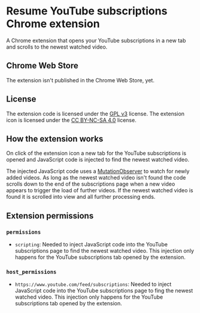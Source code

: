 # Resume YouTube subscriptions Chrome extension

A Chrome extension that opens your YouTube subscriptions in a new tab and scrolls to the newest watched video.

## Chrome Web Store

The extension isn't published in the Chrome Web Store, yet.

## License

The extension code is licensed under the [GPL v3](LICENSE) license. The extension icon is licensed under the [CC BY-NC-SA 4.0](icon/LICENSE) license.

## How the extension works

On click of the extension icon a new tab for the YouTube subscriptions is opened and JavaScript code is injected to find the newest watched video.

The injected JavaScript code uses a [MutationObserver](https://developer.mozilla.org/en-US/docs/Web/API/MutationObserver) to watch for newly added videos. As long as the newest watched video isn't found the code scrolls down to the end of the subscriptions page when a new video appears to trigger the load of further videos. If the newest watched video is found it is scrolled into view and all further processing ends.

## Extension permissions

### `permissions`

* `scripting`: Needed to inject JavaScript code into the YouTube subscriptions page to find the newest watched video. This injection only happens for the YouTube subscriptions tab opened by the extension.

### `host_permissions`

* `https://www.youtube.com/feed/subscriptions`: Needed to inject JavaScript code into the YouTube subscriptions page to fing the newest watched video. This injection only happens for the YouTube subscriptions tab opened by the extension.
